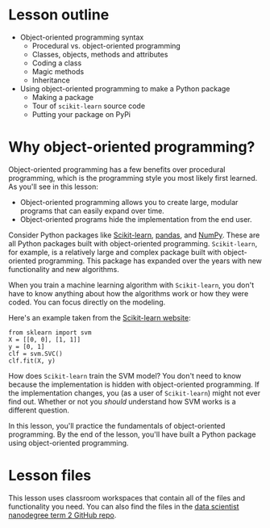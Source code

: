 ﻿# Lesson outline

-   Object-oriented programming syntax
    -   Procedural vs. object-oriented programming
    -   Classes, objects, methods and attributes
    -   Coding a class
    -   Magic methods
    -   Inheritance
-   Using object-oriented programming to make a Python package
    -   Making a package
    -   Tour of  `scikit-learn`  source code
    -   Putting your package on PyPi

# Why object-oriented programming?

Object-oriented programming has a few benefits over procedural programming, which is the programming style you most likely first learned. As you'll see in this lesson:

-   Object-oriented programming allows you to create large, modular programs that can easily expand over time.
-   Object-oriented programs hide the implementation from the end user.

Consider Python packages like  [Scikit-learn](https://github.com/scikit-learn/scikit-learn),  [pandas](https://pandas.pydata.org/), and  [NumPy](http://www.numpy.org/). These are all Python packages built with object-oriented programming.  `Scikit-learn`, for example, is a relatively large and complex package built with object-oriented programming. This package has expanded over the years with new functionality and new algorithms.

When you train a machine learning algorithm with  `Scikit-learn`, you don't have to know anything about how the algorithms work or how they were coded. You can focus directly on the modeling.

Here's an example taken from the  [Scikit-learn website](http://scikit-learn.org/stable/modules/svm.html):

```
from sklearn import svm
X = [[0, 0], [1, 1]]
y = [0, 1]
clf = svm.SVC()
clf.fit(X, y)  

```

How does  `Scikit-learn`  train the SVM model? You don't need to know because the implementation is hidden with object-oriented programming. If the implementation changes, you (as a user of  `Scikit-learn`) might not ever find out. Whether or not you  _should_  understand how SVM works is a different question.

In this lesson, you'll practice the fundamentals of object-oriented programming. By the end of the lesson, you'll have built a Python package using object-oriented programming.

# Lesson files

This lesson uses classroom workspaces that contain all of the files and functionality you need. You can also find the files in the  [data scientist nanodegree term 2 GitHub repo](https://github.com/udacity/DSND_Term2/tree/master/lessons/ObjectOrientedProgramming).
